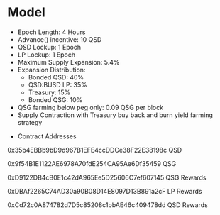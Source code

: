 # Model

- Epoch Length: 4 Hours
- Advance() incentive: 10 QSD
- QSD Lockup: 1 Epoch
- LP Lockup: 1 Epoch
- Maximum Supply Expansion: 5.4%
- Expansion Distribution:
    - Bonded QSD: 40%
    - QSD:BUSD LP: 35%
    - Treasury: 15%
    - Bonded QSG: 10% 
- QSG farming below peg only: 0.09 QSG per block 
- Supply Contraction with Treasury buy back and burn yield farming strategy
   
* Contract Addresses 

0x35b4EBBb9bD9d967B1EFE4ccDDCe38F22E38198c QSD

0x9f54B1E1122AE6978A70fdE254CA95Ae6Df35459 QSG

0xD9122DB4cB0E1c42dA965Ee5D25606C7ef607145 QSG Rewards

0xDBAf2265C74AD30a90B08D14E8097D13B891a2cF LP Rewards

0xCd72c0A874782d7D5c85208c1bbAE46c409478dd QSD Rewards

  

